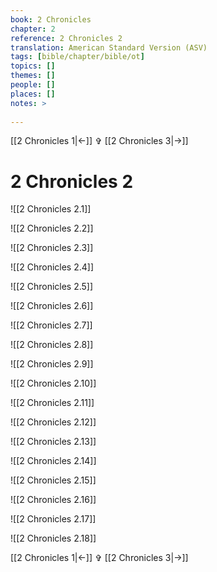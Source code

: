 ```yaml
---
book: 2 Chronicles
chapter: 2
reference: 2 Chronicles 2
translation: American Standard Version (ASV)
tags: [bible/chapter/bible/ot]
topics: []
themes: []
people: []
places: []
notes: >
  
---
```


[[2 Chronicles 1|<-]] ✞ [[2 Chronicles 3|->]]

# 2 Chronicles 2

![[2 Chronicles 2.1]]

![[2 Chronicles 2.2]]

![[2 Chronicles 2.3]]

![[2 Chronicles 2.4]]

![[2 Chronicles 2.5]]

![[2 Chronicles 2.6]]

![[2 Chronicles 2.7]]

![[2 Chronicles 2.8]]

![[2 Chronicles 2.9]]

![[2 Chronicles 2.10]]

![[2 Chronicles 2.11]]

![[2 Chronicles 2.12]]

![[2 Chronicles 2.13]]

![[2 Chronicles 2.14]]

![[2 Chronicles 2.15]]

![[2 Chronicles 2.16]]

![[2 Chronicles 2.17]]

![[2 Chronicles 2.18]]

[[2 Chronicles 1|<-]] ✞ [[2 Chronicles 3|->]]
